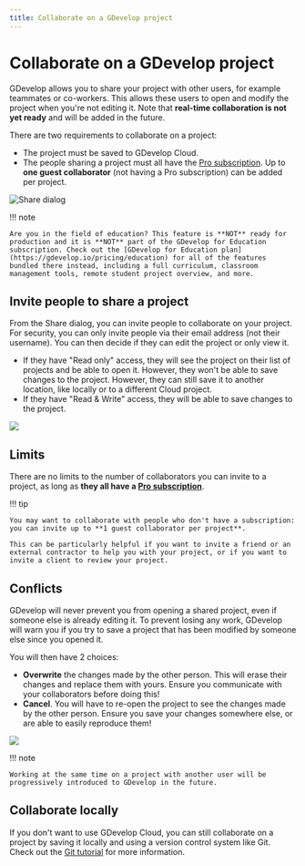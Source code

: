 ```yaml
---
title: Collaborate on a GDevelop project
---
```


# Collaborate on a GDevelop project

GDevelop allows you to share your project with other users, for example teammates or co-workers. 
This allows these users to open and modify the project when you're not editing it. Note that **real-time collaboration is not yet ready** and will be added in the future.

There are two requirements to collaborate on a project:

- The project must be saved to GDevelop Cloud.
- The people sharing a project must all have the [Pro subscription](https://gdevelop.io/pricing/business). Up to **one guest collaborator** (not having a Pro subscription) can be added per project.

![Share dialog](/gdevelop5/collaboration/share-dialog.png)

!!! note 

    Are you in the field of education? This feature is **NOT** ready for production and it is **NOT** part of the GDevelop for Education subscription. Check out the [GDevelop for Education plan](https://gdevelop.io/pricing/education) for all of the features bundled there instead, including a full curriculum, classroom management tools, remote student project overview, and more.

## Invite people to share a project

From the Share dialog, you can invite people to collaborate on your project.
For security, you can only invite people via their email address (not their username). You can then decide if they can edit the project or only view it.

- If they have "Read only" access, they will see the project on their list of projects and be able to open it. However, they won't be able to save changes to the project. However, they can still save it to another location, like locally or to a different Cloud project.
- If they have "Read & Write" access, they will be able to save changes to the project.

![](/gdevelop5/collaboration/add-collaborator.png)

## Limits

There are no limits to the number of collaborators you can invite to a project, as long as **they all have a [Pro subscription](https://gdevelop.io/pricing/business)**.

!!! tip

    You may want to collaborate with people who don't have a subscription: you can invite up to **1 guest collaborator per project**.

    This can be particularly helpful if you want to invite a friend or an external contractor to help you with your project, or if you want to invite a client to review your project.

## Conflicts

GDevelop will never prevent you from opening a shared project, even if someone else is already editing it.
To prevent losing any work, GDevelop will warn you if you try to save a project that has been modified by someone else since you opened it.

You will then have 2 choices:

- **Overwrite** the changes made by the other person. This will erase their changes and replace them with yours. Ensure you communicate with your collaborators before doing this!
- **Cancel**. You will have to re-open the project to see the changes made by the other person. Ensure you save your changes somewhere else, or are able to easily reproduce them!

![](/gdevelop5/collaboration/project-modified.png)

!!! note

    Working at the same time on a project with another user will be progressively introduced to GDevelop in the future.

## Collaborate locally

If you don't want to use GDevelop Cloud, you can still collaborate on a project by saving it locally and using a version control system like Git.
Check out the [Git tutorial](/gdevelop5/tutorials/using-github-desktop) for more information.
